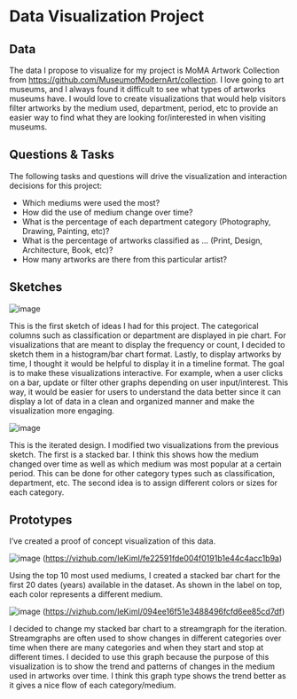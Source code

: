 # Data Visualization Project

## Data

The data I propose to visualize for my project is MoMA Artwork Collection from https://github.com/MuseumofModernArt/collection. 
I love going to art museums, and I always found it difficult to see what types of artworks museums have. I would love to create visualizations that would help visitors filter artworks by the medium used, department, period, etc to provide an easier way to find what they are looking for/interested in when visiting museums.

## Questions & Tasks

The following tasks and questions will drive the visualization and interaction decisions for this project:

 * Which mediums were used the most?
 * How did the use of medium change over time?
 * What is the percentage of each department category (Photography, Drawing, Painting, etc)?
 * What is the percentage of artworks classified as ... (Print, Design, Architecture, Book, etc)?
 * How many artworks are there from this particular artist?
 

## Sketches

![image](https://user-images.githubusercontent.com/59063929/219982038-36a3f517-0bc3-4490-a9d2-5571e7faa8ff.png)

This is the first sketch of ideas I had for this project. The categorical columns such as classification or department are displayed in pie chart. For visualizations that are meant to display the frequency or count, I decided to sketch them in a histogram/bar chart format. Lastly, to display artworks by time, I thought it would be helpful to display it in a timeline format. The goal is to make these visualizations interactive. For example, when a user clicks on a bar, update or filter other graphs depending on user input/interest. This way, it would be easier for users to understand the data better since it can display a lot of data in a clean and organized manner and make the visualization more engaging.


![image](https://user-images.githubusercontent.com/59063929/219982074-68414419-fcbe-456e-82a8-4e88089cc458.png)

This is the iterated design. I modified two visualizations from the previous sketch. The first is a stacked bar. I think this shows how the medium changed over time as well as which medium was most popular at a certain period. This can be done for other category types such as classification, department, etc. The second idea is to assign different colors or sizes for each category.


## Prototypes

I’ve created a proof of concept visualization of this data. 

![image](https://user-images.githubusercontent.com/59063929/219912741-5291a67d-87e6-4432-a514-cd42bbb8019f.png)
(https://vizhub.com/IeKimI/fe22591fde004f0191b1e44c4acc1b9a)

Using the top 10 most used mediums, I created a stacked bar chart for the first 20 dates (years) available in the dataset. As shown in the label on top, each color represents a different medium.

![image](https://user-images.githubusercontent.com/59063929/219981952-a264fd04-bd5f-4e10-a335-0ab323a952f1.png)
(https://vizhub.com/IeKimI/094ee16f51e3488496fcfd6ee85cd7df)

I decided to change my stacked bar chart to a streamgraph for the iteration. Streamgraphs are often used to show changes in different categories over time when there are many categories and when they start and stop at different times. I decided to use this graph because the purpose of this visualization is to show the trend and patterns of changes in the medium used in artworks over time. I think this graph type shows the trend better as it gives a nice flow of each category/medium.
